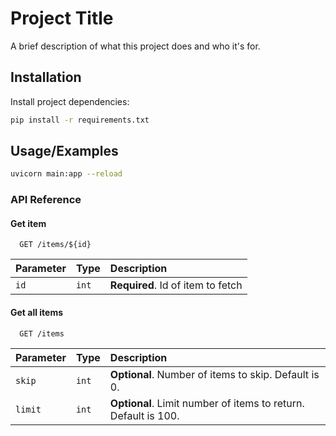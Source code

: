 # Project Title

A brief description of what this project does and who it's for.

## Installation

Install project dependencies:

```bash
pip install -r requirements.txt
```

## Usage/Examples

```bash
uvicorn main:app --reload
```

### API Reference

#### Get item

```http
  GET /items/${id}
```

| Parameter | Type  | Description                       |
| :-------- | :---- | :-------------------------------- |
| `id`      | `int` | **Required**. Id of item to fetch |

#### Get all items

```http
  GET /items
```

| Parameter | Type  | Description                                                    |
| :-------- | :---- | :------------------------------------------------------------- |
| `skip`    | `int` | **Optional**. Number of items to skip. Default is 0.           |
| `limit`   | `int` | **Optional**. Limit number of items to return. Default is 100. |
